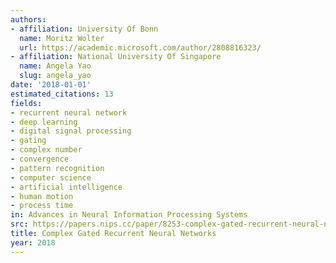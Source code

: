 ```yaml
---
authors:
- affiliation: University Of Bonn
  name: Moritz Wolter
  url: https://academic.microsoft.com/author/2808816323/
- affiliation: National University Of Singapore
  name: Angela Yao
  slug: angela_yao
date: '2018-01-01'
estimated_citations: 13
fields:
- recurrent neural network
- deep learning
- digital signal processing
- gating
- complex number
- convergence
- pattern recognition
- computer science
- artificial intelligence
- human motion
- process time
in: Advances in Neural Information Processing Systems
src: https://papers.nips.cc/paper/8253-complex-gated-recurrent-neural-networks.pdf
title: Complex Gated Recurrent Neural Networks
year: 2018
---
```

